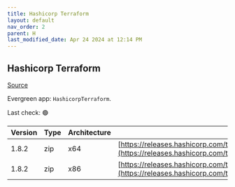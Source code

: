 ```yaml
---
title: Hashicorp Terraform
layout: default
nav_order: 2
parent: H
last_modified_date: Apr 24 2024 at 12:14 PM
---
```


## Hashicorp Terraform

[Source](https://www.terraform.io/)

Evergreen app: `HashicorpTerraform`. 

Last check: 🟢

| Version | Type | Architecture | URI                                                                                                                                                                  |
| ------- | ---- | ------------ | -------------------------------------------------------------------------------------------------------------------------------------------------------------------- |
| 1.8.2   | zip  | x64          | [https://releases.hashicorp.com/terraform/1.8.2/terraform_1.8.2_windows_amd64.zip](https://releases.hashicorp.com/terraform/1.8.2/terraform_1.8.2_windows_amd64.zip) |
| 1.8.2   | zip  | x86          | [https://releases.hashicorp.com/terraform/1.8.2/terraform_1.8.2_windows_386.zip](https://releases.hashicorp.com/terraform/1.8.2/terraform_1.8.2_windows_386.zip)     |
